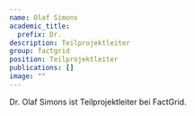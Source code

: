 ```yaml
---
name: Olaf Simons
academic_title:
  prefix: Dr.
description: Teilprojektleiter
group: factgrid
position: Teilprojektleiter
publications: []
image: ""
---
```


Dr. Olaf Simons ist Teilprojektleiter bei FactGrid.
